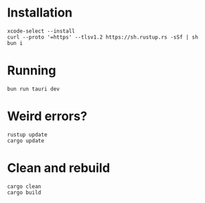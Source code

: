 # Installation

```
xcode-select --install
curl --proto '=https' --tlsv1.2 https://sh.rustup.rs -sSf | sh
bun i
```

# Running

```
bun run tauri dev
```

# Weird errors?

```
rustup update
cargo update
```

# Clean and rebuild

```
cargo clean
cargo build
```

